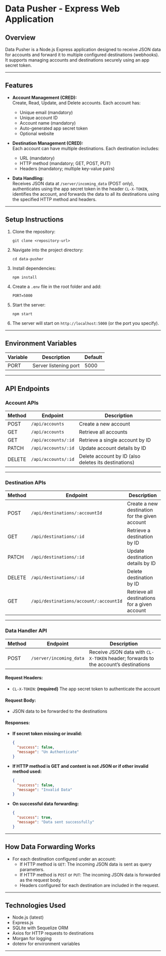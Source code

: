 
# Data Pusher - Express Web Application

## Overview

Data Pusher is a Node.js Express application designed to receive JSON data for accounts and forward it to multiple configured destinations (webhooks). It supports managing accounts and destinations securely using an app secret token.

---

## Features

- **Account Management (CRED):**  
  Create, Read, Update, and Delete accounts. Each account has:
  - Unique email (mandatory)
  - Unique account ID
  - Account name (mandatory)
  - Auto-generated app secret token
  - Optional website

- **Destination Management (CRED):**  
  Each account can have multiple destinations. Each destination includes:
  - URL (mandatory)
  - HTTP method (mandatory; GET, POST, PUT)
  - Headers (mandatory; multiple key-value pairs)

- **Data Handling:**  
  Receives JSON data at `/server/incoming_data` (POST only), authenticates using the app secret token in the header `CL-X-TOKEN`, identifies the account, and forwards the data to all its destinations using the specified HTTP method and headers.

---

## Setup Instructions

1. Clone the repository:
   ```
   git clone <repository-url>
   ```
2. Navigate into the project directory:
   ```
   cd data-pusher
   ```
3. Install dependencies:
   ```
   npm install
   ```
4. Create a `.env` file in the root folder and add:
   ```
   PORT=5000
   ```
5. Start the server:
   ```
   npm start
   ```
6. The server will start on `http://localhost:5000` (or the port you specify).

---

## Environment Variables

| Variable | Description         | Default |
| -------- | ------------------- | ------- |
| PORT     | Server listening port | 5000    |

---

## API Endpoints

### Account APIs

| Method | Endpoint             | Description                                      |
| ------ | -------------------- | ------------------------------------------------|
| POST   | `/api/accounts`      | Create a new account                             |
| GET    | `/api/accounts`      | Retrieve all accounts                            |
| GET    | `/api/accounts/:id`  | Retrieve a single account by ID                  |
| PATCH  | `/api/accounts/:id`  | Update account details by ID                     |
| DELETE | `/api/accounts/:id`  | Delete account by ID (also deletes its destinations) |

---

### Destination APIs

| Method | Endpoint                                  | Description                                       |
| ------ | --------------------------------------- | ------------------------------------------------ |
| POST   | `/api/destinations/:accountId`          | Create a new destination for the given account   |
| GET    | `/api/destinations/:id`                  | Retrieve a destination by ID                      |
| PATCH  | `/api/destinations/:id`                  | Update destination details by ID                  |
| DELETE | `/api/destinations/:id`                  | Delete destination by ID                          |
| GET    | `/api/destinations/account/:accountId`  | Retrieve all destinations for a given account    |

---

### Data Handler API

| Method | Endpoint                | Description                                     |
| ------ | ----------------------- | -----------------------------------------------|
| POST   | `/server/incoming_data` | Receive JSON data with `CL-X-TOKEN` header; forwards to the account’s destinations |

#### Request Headers:

- `CL-X-TOKEN`: **(required)** The app secret token to authenticate the account

#### Request Body:

- JSON data to be forwarded to the destinations

#### Responses:

- **If secret token missing or invalid:**

  ```json
  {
    "success": false,
    "message": "Un Authenticate"
  }
  ```

- **If HTTP method is GET and content is not JSON or if other invalid method used:**

  ```json
  {
    "success": false,
    "message": "Invalid Data"
  }
  ```

- **On successful data forwarding:**

  ```json
  {
    "success": true,
    "message": "Data sent successfully"
  }
  ```

---

## How Data Forwarding Works

- For each destination configured under an account:
  - If HTTP method is `GET`: The incoming JSON data is sent as query parameters.
  - If HTTP method is `POST` or `PUT`: The incoming JSON data is forwarded as the request body.
  - Headers configured for each destination are included in the request.

---

## Technologies Used

- Node.js (latest)
- Express.js
- SQLite with Sequelize ORM
- Axios for HTTP requests to destinations
- Morgan for logging
- dotenv for environment variables

---

